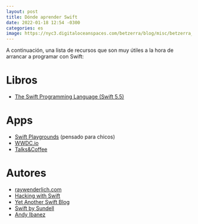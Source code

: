 ```yaml
---
layout: post
title: Dónde aprender Swift
date: 2022-01-18 12:54 -0300
categories: es
image: https://nyc3.digitaloceanspaces.com/betzerra/blog/misc/betzerra_post_swift.png
---
```


A continuación, una lista de recursos que son muy útiles a la hora de arrancar a programar con Swift:

# Libros
- [The Swift Programming Language (Swift 5.5)](https://books.apple.com/us/book/the-swift-programming-language-swift-5-5/id881256329)

# Apps
- [Swift Playgrounds](https://www.apple.com/swift/playgrounds/) (pensado para chicos)
- [WWDC.io](https://wwdc.io)
- [Talks&Coffee](https://apps.apple.com/es/app/talks-coffee/id1466240063)

# Autores
- [raywenderlich.com](https://www.raywenderlich.com)
- [Hacking with Swift](https://www.hackingwithswift.com)
- [Yet Another Swift Blog](https://www.vadimbulavin.com)
- [Swift by Sundell](https://swiftbysundell.com)
- [Andy Ibanez](https://www.andyibanez.com)
